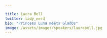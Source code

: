 ```yaml
---

title: Laura Bell
twitter: lady_nerd
bio: "Princess Luna meets GladOs"
image: /assets/images/speakers/laurabell.jpg
---
```

